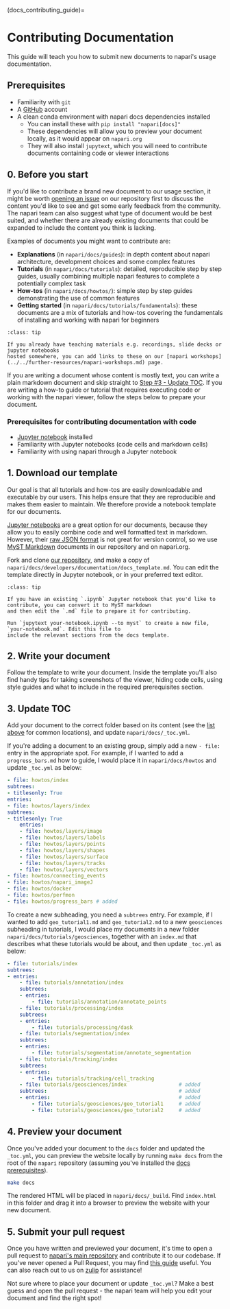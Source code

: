 (docs_contributing_guide)=
# Contributing Documentation

This guide will teach you how to submit new documents to napari's usage documentation.

## Prerequisites

- Familiarity with `git`
- A [GitHub](https://github.com) account
- A clean conda environment with napari docs dependencies installed 
    - You can install these with `pip install "napari[docs]"`
    - These dependencies will allow you to preview your document locally, as it would appear on `napari.org`
    - They will also install `jupytext`, which you will need to contribute documents containing code or viewer interactions

## 0. Before you start

If you'd like to contribute a brand new document to our usage section, it might be worth [opening an issue](https://github.com/napari/napari/issues/new?assignees=&labels=documentation&template=documentation.md&title=)
 on our repository first to discuss the content you'd like to see and get some early feedback from the community.
The napari team can also suggest what type of document would be best suited, and whether there are already
existing documents that could be expanded to include the content you think is lacking. 

Examples of documents you might want to contribute are:

- **Explanations** (in `napari/docs/guides`): in depth content about napari architecture, development choices and some complex features 
- **Tutorials** (in `napari/docs/tutorials`): detailed, reproducible step by step guides, usually combining multiple napari features to complete a potentially complex task
- **How-tos** (in `napari/docs/howtos/`): simple step by step guides demonstrating the use of common features
- **Getting started** (in `napari/docs/tutorials/fundamentals`): these documents are a mix of tutorials and how-tos covering the fundamentals of installing and working with napari for beginners

```{admonition} Got materials for a workshop?
:class: tip

If you already have teaching materials e.g. recordings, slide decks or jupyter notebooks
hosted somewhere, you can add links to these on our [napari workshops](../../further-resources/napari-workshops.md) page.
```

If you are writing a document whose content is mostly text,
you can write a plain markdown document and skip straight to [Step #3 - Update TOC](#3-update-toc).
If you are writing a how-to guide or tutorial that requires executing code or working with the napari viewer, follow
the steps below to prepare your document.

### Prerequisites for contributing documentation with code

- [Jupyter notebook](https://jupyter.org/) installed
- Familiarity with Jupyter notebooks (code cells and markdown cells)
- Familiarity with using napari through a Jupyter notebook

## 1. Download our template

Our goal is that all tutorials and how-tos are easily downloadable and executable by our users. 
This helps ensure that they are reproducible and makes them easier to maintain. 
We therefore provide a notebook template for our documents.

[Jupyter notebooks](https://jupyter.org/) are a great option for our documents, because they allow you to easily combine code and well formatted text in markdown. 
However, their [raw JSON format](https://numpy.org/numpy-tutorials/content/pairing.html#background) is not great for version control, so we use [MyST Markdown](https://myst-parser.readthedocs.io/en/latest/) documents in our repository and on napari.org.  

Fork and clone [our repository](https://github.com/napari/napari), and make a copy of `napari/docs/developers/documentation/docs_template.md`. 
You can edit the template directly in Jupyter notebook, or in your preferred text editor.

```{admonition} Already have a notebook?
:class: tip

If you have an existing `.ipynb` Jupyter notebook that you'd like to contribute, you can convert it to MyST markdown
and then edit the `.md` file to prepare it for contributing.

Run `jupytext your-notebook.ipynb --to myst` to create a new file, `your-notebook.md`. Edit this file to
include the relevant sections from the docs template.
```
## 2. Write your document

Follow the template to write your document. Inside the template you'll also find handy tips for taking screenshots of the viewer,
hiding code cells, using style guides and what to include in the required prerequisites section.

## 3. Update TOC

Add your document to the correct folder based on its content (see the [list above](#0-before-you-start) for common locations), and update `napari/docs/_toc.yml`. 

If you're adding a document
to an existing group, simply add a new `- file:` entry in the appropriate spot. For example, if I wanted to add 
a `progress_bars.md` how to guide, I would place it in `napari/docs/howtos` and update `_toc.yml` as below:

```yaml
- file: howtos/index
subtrees:
- titlesonly: True
entries:
- file: howtos/layers/index
subtrees:
- titlesonly: True
    entries:
    - file: howtos/layers/image
    - file: howtos/layers/labels
    - file: howtos/layers/points
    - file: howtos/layers/shapes
    - file: howtos/layers/surface
    - file: howtos/layers/tracks
    - file: howtos/layers/vectors
- file: howtos/connecting_events
- file: howtos/napari_imageJ
- file: howtos/docker
- file: howtos/perfmon
- file: howtos/progress_bars # added
```

To create a new subheading, you need a `subtrees` entry. For example, if I wanted to add `geo_tutorial1.md` and `geo_tutorial2.md`
to a new `geosciences` subheading in tutorials, I would place my documents in a new folder `napari/docs/tutorials/geosciences`,
together with an `index.md` that describes what these tutorials would be about, and then update `_toc.yml` as below:

```yaml
- file: tutorials/index
subtrees:
- entries:
    - file: tutorials/annotation/index
    subtrees:
    - entries: 
        - file: tutorials/annotation/annotate_points
    - file: tutorials/processing/index
    subtrees:
    - entries:
        - file: tutorials/processing/dask
    - file: tutorials/segmentation/index
    subtrees:
    - entries:
        - file: tutorials/segmentation/annotate_segmentation
    - file: tutorials/tracking/index
    subtrees:
    - entries:
        - file: tutorials/tracking/cell_tracking
    - file: tutorials/geosciences/index                 # added
    subtrees:                                           # added
    - entries:                                          # added
        - file: tutorials/geosciences/geo_tutorial1     # added
        - file: tutorials/geosciences/geo_tutorial2     # added
```

## 4. Preview your document

Once you've added your document to the `docs` folder and updated the `_toc.yml`, you can preview the website
 locally by running `make docs` from the root of
the `napari` repository (assuming you've installed the [docs prerequisites](#prerequisites)).

```bash
make docs
```

The rendered HTML will be placed in `napari/docs/_build`. Find `index.html` in this folder and drag it
into a browser to preview the website with your new document.

## 5. Submit your pull request

Once you have written and previewed your document, it's time to open a pull request to [napari's main repository](https://github.com/napari/napari) and contribute it to our codebase. 
If you've never opened a Pull Request, you may find [this guide](https://www.digitalocean.com/community/tutorials/how-to-create-a-pull-request-on-github) useful.
You can also reach out to us on [zulip](https://napari.zulipchat.com/#narrow/stream/212875-general) for assistance!

Not sure where to place your document or update `_toc.yml`? Make a best guess and open the pull request - the napari team will
help you edit your document and find the right spot!
